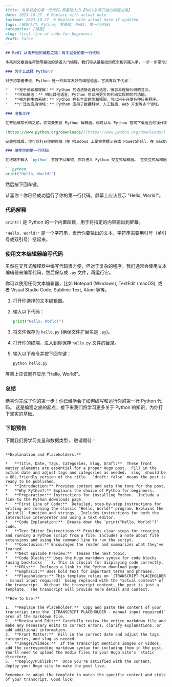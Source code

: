 ```markdown
---
title: 有手就会的第一行代码-零基础入门【Re01从零开始的编程之路】
date: 2023-10-27  # Replace with actual date
lastmod: 2023-10-27  # Replace with actual date if updated
tags: [编程入门, Python, 零基础, Re01, 第一行代码]
categories: [编程]
slug: first-line-of-code-for-beginners
draft: false
---

## Re01 从零开始的编程之路：有手就会的第一行代码

本系列文章旨在帮助零基础的读者入门编程，我们将从最基础的概念和实践入手，一步一步带你走进编程的世界。今天，我们将学习如何编写你的第一行代码，并让你亲手运行它！

### 为什么选择 Python？

对于初学者来说，Python 是一种非常友好的编程语言。它具有以下优点：

*   **易于阅读和理解：** Python 的语法接近自然语言，很容易理解代码的含义。
*   **代码简洁：** 相比其他语言，Python 可以用更少的代码实现相同的功能。
*   **强大的生态系统：** Python 拥有丰富的库和框架，可以用于开发各种应用程序。
*   **广泛的应用领域：** Python 应用于数据科学、人工智能、Web 开发等多个领域。

### 准备工作

在开始编写代码之前，你需要安装 Python 解释器。你可以从 Python 官网下载适合你操作系统的版本：

[https://www.python.org/downloads/](https://www.python.org/downloads/)

安装完成后，你可以打开你的终端（在 Windows 上是命令提示符或 PowerShell，在 macOS 和 Linux 上是终端）。

### 编写你的第一行代码

在终端中输入 `python` 并按下回车键，你将进入 Python 交互式解释器。 在交互式解释器中，输入以下代码：

```python
print("Hello, World!")
```

然后按下回车键。

恭喜你！你已经成功运行了你的第一行代码。屏幕上应该显示 "Hello, World!"。

### 代码解释

`print()` 是 Python 的一个内置函数，用于将指定的内容输出到屏幕。

`"Hello, World!"` 是一个字符串，表示你要输出的文本。字符串需要用引号（单引号或双引号）括起来。

### 使用文本编辑器编写代码

虽然在交互式解释器中编写代码很方便，但对于复杂的程序，我们通常会使用文本编辑器来编写代码，然后保存成 `.py` 文件，再运行它。

你可以使用任何文本编辑器，比如 Notepad (Windows), TextEdit (macOS), 或者 Visual Studio Code, Sublime Text, Atom 等等。

1.  打开你选择的文本编辑器。
2.  输入以下代码：

    ```python
    print("Hello, World!")
    ```

3.  将文件保存为 `hello.py` (确保文件扩展名是 `.py`)。
4.  打开你的终端，进入到你保存 `hello.py` 文件的目录。
5.  输入以下命令并按下回车键：

    ```bash
    python hello.py
    ```

屏幕上应该同样显示 "Hello, World!"。

### 总结

恭喜你完成了你的第一步！你已经学会了如何编写和运行你的第一行 Python 代码。 这是编程之旅的起点，接下来我们将学习更多关于 Python 的知识，为你打下坚实的基础。

### 下期预告

下期我们将学习变量和数据类型， 敬请期待！

```

**Explanation and Placeholders:**

*   **Title, Date, Tags, Categories, Slug, Draft:**  These front matter elements are essential for a proper Hugo post.  Fill in the actual date and adjust tags and categories as needed. `slug` should be a URL-friendly version of the title.  `draft: false` means the post is ready to be published.
*   **Introduction:** Provides context and sets the tone for the post.
*   **Why Python?:** Explains the choice of Python for beginners.
*   **Preparation:** Instructions for installing Python.  Include a link to the Python downloads page.
*   **First Line of Code:**  Detailed, step-by-step instructions for writing and running the classic "Hello, World!" program. Explains the `print()` function and strings.  Includes instructions for both the interactive interpreter and using a text editor.
*   **Code Explanation:**  Breaks down the `print("Hello, World!")` code.
*   **Text Editor Instructions:** Provides clear steps for creating and running a Python script from a file. Includes a note about file extensions and using the command line to run the script.
*   **Conclusion:** Encourages the reader and summarizes what they've learned.
*   **Next Episode Preview:**  Teases the next topic.
*   **Code Blocks:** Uses the Hugo markdown syntax for code blocks (using backticks ```). This is crucial for displaying code correctly.
*   **URLs:**  Includes a link to the Python download page.
*   **Emphasis:** Uses bold text for important terms and phrases.
*   **Placeholders:** This template relies on `[TRANSCRIPT PLACEHOLDER - manual input required]` being replaced with the *actual content* of the transcript.  Without the transcript content, the post is just a template.  The transcript will provide more detail and context.

**How to Use:**

1.  **Replace the Placeholder:**  Copy and paste the content of your transcript into the `[TRANSCRIPT PLACEHOLDER - manual input required]` area of the markdown file.
2.  **Review and Edit:** Carefully review the entire markdown file and make any necessary edits to correct errors, clarify explanations, or add additional information.
3.  **Front Matter:**  Fill in the correct date and adjust the tags, categories, and slug as needed.
4.  **Images/Videos:**  If the transcript mentions images or videos, add the corresponding markdown syntax for including them in the post.  You'll need to upload the media files to your Hugo site's `static` directory.
5.  **Deploy/Publish:**  Once you're satisfied with the content, deploy your Hugo site to make the post live.

Remember to adapt the template to match the specific content and style of your transcript. Good luck!
